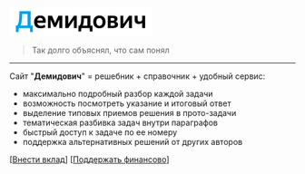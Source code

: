 ![Демидович](repo-data/logo.png)
> Так долго объяснял, что сам понял
---

Сайт "**Демидович**" = решебник + справочник + удобный сервис:

* максимально подробный разбор каждой задачи
* возможность посмотреть указание и итоговый ответ 
* выделение типовых приемов решения в прото-задачи
* тематическая разбивка задач внутри параграфов
* быстрый доступ к задаче по ее номеру
* поддержка альтернативных решений от других авторов

\[[Внести вклад](http://bydef.ru/)\] \[[Поддержать финансово](https://boosty.to/dodem)\]

